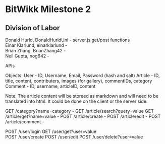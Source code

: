 <h1>BitWikk Milestone 2</h1>

<h2>Division of Labor</h2>
Donald Hurld, DonaldHurldUni - server.js get/post functions<br>
Einar Klarlund, einarklarlund - <br>
Brian Zhang, BrianZhang42 - <br>
Neil Gupta, nog642 - <br>

APIs

Objects:
User - ID, Username, Email, Password (hash and salt)
Article - ID, title, content, contributers, images (for gallery), commentIDs, category
Comment - ID, username, articleID, content

Note: The article content will be storeed as markdown and will need to be translated into html. It could be done on the client or the server side.

GET  /category?name=category -
GET  /article/search?query=value
GET  /article/get?name=value -
POST /article/create -
POST /article/edit - 
POST /article/comment -

POST /user/login
GET  /user/get?user=value  
POST /user/create
POST /user/edit
POST /user/delete?user=value
